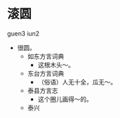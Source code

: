 # 滚圆
guen3 iun2
+ 很圆。
  * 如东方言词典
    - 这根木头～。
  * 东台方言词典
    - （俗语）人无十全，瓜无～。
  * 泰县方言志
    - 这个圈儿画得～的。
  * 泰兴
